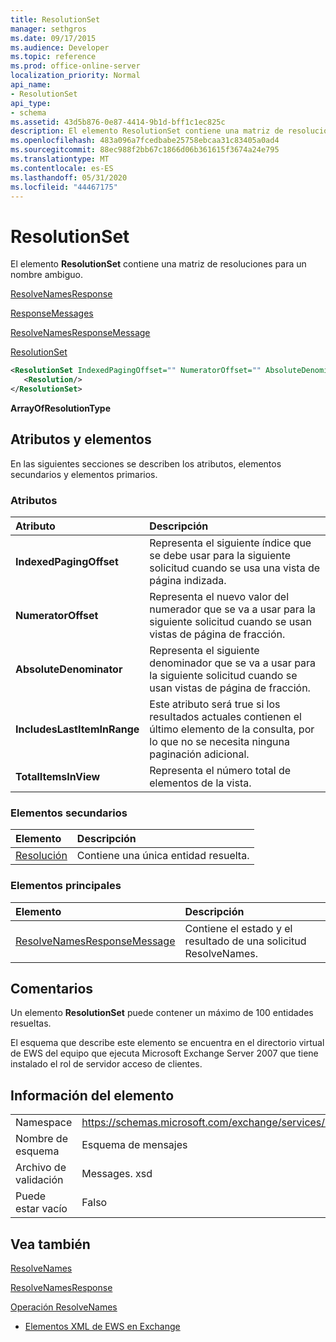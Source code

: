 ```yaml
---
title: ResolutionSet
manager: sethgros
ms.date: 09/17/2015
ms.audience: Developer
ms.topic: reference
ms.prod: office-online-server
localization_priority: Normal
api_name:
- ResolutionSet
api_type:
- schema
ms.assetid: 43d5b876-0e87-4414-9b1d-bff1c1ec825c
description: El elemento ResolutionSet contiene una matriz de resoluciones para un nombre ambiguo.
ms.openlocfilehash: 483a096a7fcedbabe25758ebcaa31c83405a0ad4
ms.sourcegitcommit: 88ec988f2bb67c1866d06b361615f3674a24e795
ms.translationtype: MT
ms.contentlocale: es-ES
ms.lasthandoff: 05/31/2020
ms.locfileid: "44467175"
---
```

# <a name="resolutionset"></a>ResolutionSet

El elemento **ResolutionSet** contiene una matriz de resoluciones para un nombre ambiguo. 
  
[ResolveNamesResponse](resolvenamesresponse.md)
  
[ResponseMessages](responsemessages.md)
  
[ResolveNamesResponseMessage](resolvenamesresponsemessage.md)
  
[ResolutionSet](resolutionset.md)
  
```xml
<ResolutionSet IndexedPagingOffset="" NumeratorOffset="" AbsoluteDenominator="" IncludesLastItemInRange="" TotalItemsInView="">
   <Resolution/>
</ResolutionSet>
```

 **ArrayOfResolutionType**
## <a name="attributes-and-elements"></a>Atributos y elementos

En las siguientes secciones se describen los atributos, elementos secundarios y elementos primarios.
  
### <a name="attributes"></a>Atributos

|**Atributo**|**Descripción**|
|:-----|:-----|
|**IndexedPagingOffset** <br/> |Representa el siguiente índice que se debe usar para la siguiente solicitud cuando se usa una vista de página indizada.  <br/> |
|**NumeratorOffset** <br/> |Representa el nuevo valor del numerador que se va a usar para la siguiente solicitud cuando se usan vistas de página de fracción.  <br/> |
|**AbsoluteDenominator** <br/> |Representa el siguiente denominador que se va a usar para la siguiente solicitud cuando se usan vistas de página de fracción.  <br/> |
|**IncludesLastItemInRange** <br/> |Este atributo será true si los resultados actuales contienen el último elemento de la consulta, por lo que no se necesita ninguna paginación adicional.  <br/> |
|**TotalItemsInView** <br/> |Representa el número total de elementos de la vista.  <br/> |
   
### <a name="child-elements"></a>Elementos secundarios

|**Elemento**|**Descripción**|
|:-----|:-----|
|[Resolución](resolution.md) <br/> |Contiene una única entidad resuelta.  <br/> |
   
### <a name="parent-elements"></a>Elementos principales

|**Elemento**|**Descripción**|
|:-----|:-----|
|[ResolveNamesResponseMessage](resolvenamesresponsemessage.md) <br/> |Contiene el estado y el resultado de una solicitud ResolveNames.  <br/> |
   
## <a name="remarks"></a>Comentarios

Un elemento **ResolutionSet** puede contener un máximo de 100 entidades resueltas. 
  
El esquema que describe este elemento se encuentra en el directorio virtual de EWS del equipo que ejecuta Microsoft Exchange Server 2007 que tiene instalado el rol de servidor acceso de clientes.
  
## <a name="element-information"></a>Información del elemento

|||
|:-----|:-----|
|Namespace  <br/> |https://schemas.microsoft.com/exchange/services/2006/messages  <br/> |
|Nombre de esquema  <br/> |Esquema de mensajes  <br/> |
|Archivo de validación  <br/> |Messages. xsd  <br/> |
|Puede estar vacío  <br/> |Falso  <br/> |
   
## <a name="see-also"></a>Vea también



[ResolveNames](resolvenames.md)
  
[ResolveNamesResponse](resolvenamesresponse.md)
  
[Operación ResolveNames](resolvenames-operation.md)


- [Elementos XML de EWS en Exchange](ews-xml-elements-in-exchange.md)

